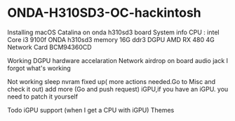 # ONDA-H310SD3-OC-hackintosh
Installing macOS Catalina on onda h310sd3 board
System info
CPU : intel Core i3 9100f
ONDA h310sd3
memory 16G ddr3
DGPU AMD RX 480 4G
Network Card BCM94360CD

Working
DGPU hardware accelaration
Network airdrop
on board audio jack
I forgot what's working

Not working 
sleep
nvram fixed up( more actions needed.Go to Misc and check it out)
add more (Go and push request)
iGPU,if you have an iGPU. you need to patch it yourself



Todo
iGPU support (when I get a CPU with iGPU)
Themes



